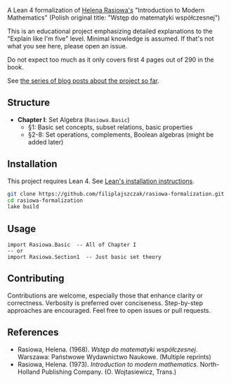 A Lean 4 formalization of [Helena 
Rasiowa's](https://en.wikipedia.org/wiki/Helena_Rasiowa) "Introduction to Modern 
Mathematics" (Polish original title: "Wstęp do matematyki współczesnej")

This is an educational project emphasizing detailed explanations to the 
"Explain like I'm five" level. Minimal knowledge is assumed. If that's not 
what you see here, please open an issue.

Do not expect too much as it only covers first 4 pages out of 290 in the book.

See [the series of blog posts about the project so 
far](https://filip.lajszczak.dev/lean-4-with-a-math-textbook---part-0---introduction.html).

## Structure

- **Chapter I**: Set Algebra (`Rasiowa.Basic`)
    - §1: Basic set concepts, subset relations, basic properties
    - §2-8: Set operations, complements, Boolean algebras (might be added later)

## Installation

This project requires Lean 4. See [Lean's installation 
instructions](https://lean-lang.org/install/).

```bash
git clone https://github.com/filiplajszczak/rasiowa-formalization.git
cd rasiowa-formalization
lake build
```

## Usage

```lean
import Rasiowa.Basic  -- All of Chapter I
-- or
import Rasiowa.Section1  -- Just basic set theory
```

## Contributing

Contributions are welcome, especially those that enhance clarity or correctness.
Verbosity is preferred over conciseness. Step-by-step approaches are 
encouraged. Feel free to open issues or pull requests. 

## References

- Rasiowa, Helena. (1968). *Wstęp do matematyki współczesnej*.
Warszawa: Państwowe Wydawnictwo Naukowe. (Multiple reprints)
- Rasiowa, Helena. (1973). *Introduction to modern mathematics*. North-Holland
Publishing Company. (O. Wojtasiewicz, Trans.)